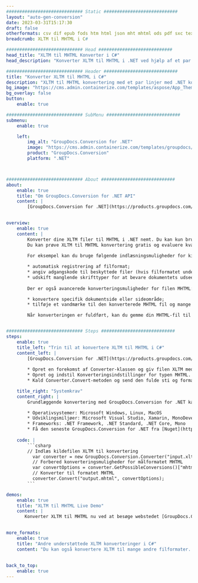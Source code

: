 ```yaml
---
############################# Static ############################
layout: "auto-gen-conversion"
date: 2023-03-31T15:17:30
draft: false
otherformats: csv dif epub fods htm html json mht mhtml ods pdf sxc tex tsv xlam xls xlsb xlsm xlsx xlt xltm xltx xml xps
breadcrumb: XLTM til MHTML i C#

############################# Head ############################
head_title: "XLTM til MHTML Konverter i C#"
head_description: "Konverter XLTM til MHTML i .NET ved hjælp af et par linjer kode. Brug GroupDocs Document Conversion API til at konvertere over 160 filformater."

############################# Header ############################
title: "Konverter XLTM til MHTML i C#"
description: "XLTM til MHTML konvertering med et par linjer med .NET kode"
bg_image: "https://cms.admin.containerize.com/templates/aspose/App_Themes/V3/images/bg/header1.png"
bg_overlay: false
button:
    enable: true

############################# SubMenu ############################
submenu:
    enable: true

    left:
        img_alt: "GroupDocs.Conversion for .NET"
        image: "https://cms.admin.containerize.com/templates/groupdocs/images/product-logos/90x90-noborder/groupdocs-conversion-net.png"
        product: "GroupDocs.Conversion"
        platform: ".NET"



############################# About ############################
about:
    enable: true
    title: "Om GroupDocs.Conversion for .NET API"
    content: |
        [GroupDocs.Conversion for .NET](https://products.groupdocs.com/conversion/net/) kan bruges til at konvertere Microsoft Word, Excel, PowerPoint, PDF, Visio og andre formater. GroupDocs.Conversion er en selvstændig API, der er velegnet til back-end og interne systemer, hvor høj ydeevne er påkrævet. Det afhænger ikke af nogen software som Microsoft eller Open Office.
    

overview:
    enable: true
    content: |
        Konverter dine XLTM filer til MHTML i .NET nemt. Du kan kun bruge et par C# kodelinjer i enhver platform efter eget valg, såsom - Windows, Linux, macOS.
        Du kan prøve XLTM til MHTML konvertering gratis og evaluere kvaliteten af ​​konverteringsresultaterne. Sammen med simple filkonverteringsscenarier kan du prøve mere avancerede muligheder for at indlæse kilden XLTM fil og for at gemme output MHTML resultat. 
        
        For eksempel kan du bruge følgende indlæsningsmuligheder for kilden XLTM:

        * automatisk registrering af filformat;
        * angiv adgangskode til beskyttede filer (hvis filformatet understøtter det);
        * udskift manglende skrifttyper for at bevare dokumentets udseende.
        
        Der er også avancerede konverteringsmuligheder for filen MHTML:

        * konvertere specifik dokumentside eller sideområde;
        * tilføje et vandmærke til den konverterede MHTML fil og mange flere.

        Når konverteringen er fuldført, kan du gemme din MHTML-fil til den lokale filsti eller ethvert tredjepartslager som FTP, Amazon S3, Google Drive, Dropbox osv. Bemærk venligst - for at konvertere XLTM til {{ TO}} er der ikke behov for yderligere software installeret - som MS Office, Open Office, Adobe Acrobat Reader osv.


############################# Steps ############################
steps:
    enable: true
    title_left: "Trin til at konvertere XLTM til MHTML i C#"
    content_left: |
        [GroupDocs.Conversion for .NET](https://products.groupdocs.com/conversion/net/) gør det nemt for udviklere at konvertere en XLTM fil til MHTML med et par linjer kode.
        
        * Opret en forekomst af Converter-klassen og giv filen XLTM med den fulde sti
        * Opret og indstil Konverteringsindstillinger for typen MHTML.
        * Kald Converter.Convert-metoden og send den fulde sti og format (MHTML) som en parameter

    title_right: "Systemkrav"
    content_right: |
        Grundlæggende konvertering med GroupDocs.Conversion for .NET kan udføres med nogle få enkle trin. Vores API'er understøttes på alle større platforme og operativsystemer. Før du udfører koden nedenfor, skal du sørge for, at du har følgende forudsætninger installeret på dit system.

        * Operativsystemer: Microsoft Windows, Linux, MacOS
        * Udviklingsmiljøer: Microsoft Visual Studio, Xamarin, MonoDevelop
        * Frameworks: .NET Framework, .NET Standard, .NET Core, Mono
        * Få den seneste GroupDocs.Conversion for .NET fra [Nuget](https://www.nuget.org/packages/groupdocs.conversion)
         
    code: |
        ```csharp    
        // Indlæs kildefilen XLTM til konvertering
          var converter = new GroupDocs.Conversion.Converter("input.xltm");
          // Forbered konverteringsmuligheder for målformatet MHTML
          var convertOptions = converter.GetPossibleConversions()["mhtml"].ConvertOptions;
          // Konverter til formatet MHTML
          converter.Convert("output.mhtml", convertOptions);
        ```

demos:
    enable: true
    title: "XLTM til MHTML Live Demo"
    content: |
       Konverter XLTM til MHTML nu ved at besøge webstedet [GroupDocs.Conversion App](https://products.groupdocs.app/conversion/family). Online demo har følgende fordele
          

more_formats:
    enable: true
    title: "Andre understøttede XLTM konverteringer i C#"
    content: "Du kan også konvertere XLTM til mange andre filformater. Se venligst listen nedenfor."
       
       
back_to_top:
    enable: true
---
```

